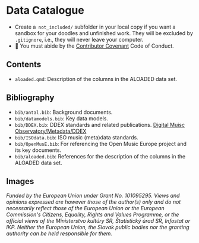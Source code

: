 # Data Catalogue

<!-- … this is how you add comment to an md file -->
- Create a` not_included/` subfolder in your local copy if you want a sandbox for your doodles and unfinished work. They will be excluded by `.gitignore`, i.e., they will never leave your computer.
- 🌈 You must abide by the [Contributor Covenant](https://www.contributor-covenant.org/version/2/1/code_of_conduct/) Code of Conduct.

## Contents
<!-- … describe here the source files (qmd) of the work -->
-   `aloaded.qmd`: Description of the columns in the ALOADED data set.


## Bibliography
<!-- … describe here the bib files used -->
-   `bib/antal.bib`: Background documents.
-   `bib/datamodels.bib`: Key data models.
-   `bib/DDEX.bib`: DDEX standards and related publications. [Digital Muisc Observatory/Metadata/DDEX](https://www.zotero.org/groups/4559070/digital_music_observatory/collections/VTJS6PX8)
-   `bib/ISOdata.bib`: ISO music (meta)data standards. 
-   `bib/OpenMusE.bib`: For referencing the Open Music Europe project and its key documents.
-   `bib/aloaded.bib`: References for the description of the columns in the ALOADED data set.

## Images
<!-- … describe here the image files used; final images should be published on 
figshare or zenodo -->

_Funded by the European Union under Grant No. 101095295. Views and opinions expressed are however those of the author(s) only and do not necessarily reflect those of the European Union or the European Commission's Citizens, Equality, Rights and Values Programme, or the official views of the Ministerstvo kultúry SR, Štatistický úrad SR, Infostat or IKP. Neither the European Union, the Slovak public bodies nor the granting authority can be held responsible for them._
